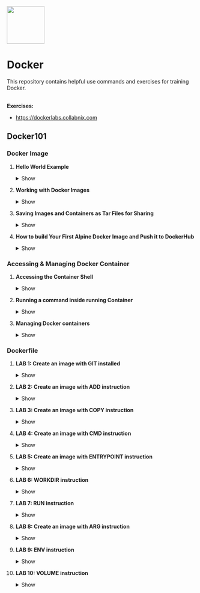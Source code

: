 <img src="https://cdn.iconscout.com/icon/free/png-256/docker-2752207-2285024.png" width=100 height="100"/>
<h1>Docker</h1>
This repository contains helpful use commands and exercises for training Docker.<br><br>

<b>Exercises:</b><br> 

- https://dockerlabs.collabnix.com

<h2>Docker101</h2>

<h3>Docker Image</h3>

1. <b>Hello World Example</b>
      <details><summary>Show</summary>

      ```
      docker pull hello-world
      docker images
      ```
      ```
      docker run hello-world
      docker ps -a
      docker inspect <YOUR_CONTAINER_ID>
      ```
      </details>

2. <b>Working with Docker Images</b>
      <details><summary>Show</summary>

      ```
      docker images
      ```
      ```
      docker pull nginx
      docker images nginx # you can list only by name and tag (docker images nginx:latest)
      ```
      </details>

3. <b>Saving Images and Containers as Tar Files for Sharing</b>
      <details><summary>Show</summary>

      ```
      docker run -d -p 80:80 nginx
      docker ps
      ```
      ```
      docker export <YOUR_CONTAINER_ID> > nginx.tar
      docker import - importnginx < nginx.tar
      docker images # you can check the new image importnginx
      ```
      ```
      docker save -o savenginx.tar nginx
      ls -la
      ```
      ```
      docker rmi importnginx
      ```
      </details>

4. <b>How to build Your First Alpine Docker Image and Push it to DockerHub</b>
      <details><summary>Show</summary>

      ```
      docker run -d alpine sh
      ```
      ```
      docker exec -it <YOUR_CONTINAER_ID> sh # you can login into the container
      ```
      ```
      whoami
      cat /etc/*release
      apk update
      apk add git
      exit
      ```
      ```
      docker commit -m "GIT was added" <YOUR_CONTAINER_ID> agocho/alpine-git
      docker tag agocho/alpine-git:latest agocho/alpine-git:1.0
      docker images # you should see your new image called: agocho/alpine-git with the following tag: 1.0
      docker push agocho/alpine-git:1.0 # push your image in your personal docker account
      ```
      ```
      docker rmi <IDs> -f # you have to clean your environment (images)
      docker rm <IDs> -f # you have to clean your environment (containers)
      ```
      </details>

<h3>Accessing & Managing Docker Container</h3>

1. <b>Accessing the Container Shell</b>
      <details><summary>Show</summary>

      ```
      docker run -dit ubuntu
      docker images
      docker ps # you should see your ubuntu cotainer running 
      ```
      ```
      docker exec -it <YOUR_CONTAINER> bash
      exit
      ```
      ```
      docker attach <YOUR_CONTAINER> # you can also use docker attach in order to connect to
      exit
      ```
      </details>

2. <b>Running a command inside running Container</b>
      <details><summary>Show</summary>

      ```
      docker run -dit ubuntu
      docker exec -it <YOUR_CONTAINER> bash
      exit
      ```
      </details>
      
3. <b>Managing Docker containers</b>
      <details><summary>Show</summary>

      ```
      docker rm -f $(docker ps -a -q) # you clean your desktop host
      ```
      ```
      docker run -d -p 8080:80 --name app1 nginx:latest
      docker run -d -p 8081:80 --name app2 nginx:latest
      docker ps
      ```
      ```
      docker stop app1 # you can stop your container named: app1
      docker kill app2 # you can kill your container named: app2
      docker ps -a # list all the containers (including non running containers)
      ```
      ```
      docker start app1 app2
      docker ps
      ```
      ```
      docker restart app2
      docker info
      docker top app1 # show the running process in the first container
      docker history nginx:latest
      ```
      ```
      docker inspect app1
      docker inspect app2
      ```
      ```
      docker logs app1
      docker logs app2
      ```
      </details>

<h3>Dockerfile</h3>

1. <b>LAB 1: Create an image with GIT installed</b>
      <details><summary>Show</summary>

      ```
      docker build -t agocho/alpine-git . # you have to go into the lab1 folder and find the content of the Dockerfile
      ```
      ```
      docker images
      docker tag agocho/alpine-git agocho/alpine-git:1.1
      docker push agocho/alpine-git:1.1
      ```
      ```
      docker run -itd agocho/alpine-git:1.1 /bin/sh
      docker ps
      docker attach <YOUR_CONTAINER_ID>
      ```
      ```
      git --version
      exit
      ```
      </details>

2. <b>LAB 2: Create an image with ADD instruction</b>
      <details><summary>Show</summary>

      ```
      docker build -t agocho/alpine-add . # you have to go into the lab2 folder and find the content of the Dockerfile
      ```
      ```
      docker images
      docker tag agocho/alpine-add agocho/alpine-add:1.0
      ```
      ```
      docker run -itd agocho/alpine-add:1.0 /bin/sh
      docker ps
      docker attach <YOUR_CONTAINER_ID>
      ```
      ```
      ls -la pharosc_8.4.tar.gz
      exit
      ```
      </details>

3. <b>LAB 3: Create an image with COPY instruction</b>
      <details><summary>Show</summary>

      ```
      echo "Welcome to NGINX"  > index.html
      docker build -t agocho/nginx-copy . # you have to go into the lab3 folder and find the content of the Dockerfile
      ```
      ```
      docker images
      docker run -d --name myapp1 -p 8080:80 agocho/nginx-copy
      ```
      ```
      curl localhost:8080
      ```
      </details>

4. <b>LAB 4: Create an image with CMD instruction</b>
      <details><summary>Show</summary>

      ```
      docker build -t agocho/alpine-cmd . # you have to go into the lab4 folder and find the content of the Dockerfile
      ```
      ```
      docker images
      docker run agocho/alpine-cmd # you should see the output of the CMD
      ```
      </details>

5. <b>LAB 5: Create an image with ENTRYPOINT instruction</b>
      <details><summary>Show</summary>

      ```
      docker build -t agocho/alpine-entrypoint-exec . # you have to go into the lab5 folder and find the content of the Dockerfile
      ```
      ```
      docker images
      docker run agocho/alpine-entrypoint-exec # you have to see the echo output configured
      ```
      ```
      vi Dockerfile # you have to comment the first ENTRYPOINT instruction
      docker run agocho/alpine-entrypoint-shell
      docker build -t agocho/alpine-entrypoint-shell .
      ```
      ```
      docker run --entrypoint "/bin/echo" agocho/alpine-entrypoint-exec "We are overriding the entrypoint instruction"
      ```
      ```
      docker rm $(docker ps -a -q)  
      docker rmi $(docker images -a -q)
      ```
      </details>

6. <b>LAB 6: WORKDIR instruction</b>
      <details><summary>Show</summary>

      ```
      docker build -t agocho/alpine-workdir . # you have to go into the lab6 folder and find the content of the Dockerfile
      ```
      ```
      docker images
      docker run -it agocho/alpine-workdir sh # you have to see the echo output configured
      ```
      ```
      docker rm $(docker ps -a -q) -f 
      docker rmi $(docker images -a -q) -f 
      ```
      </details>

7. <b>LAB 7: RUN instruction</b>
      <details><summary>Show</summary>

      ```
      docker build -t agocho/alpine-run . # you have to go into the lab7 folder and find the content of the Dockerfile
      ```
      ```
      docker images
      docker run -d -it agocho/alpine-run:latest
      ```
      ```
      docker history agocho/alpine-run:latest # you can check all the layers
      ```
      ```
      docker rm $(docker ps -a -q) -f 
      docker rmi $(docker images -a -q) -f 
      ```
      
      </details>
      
8. <b>LAB 8: Create an image with ARG instruction</b>
      <details><summary>Show</summary>

      ```
      docker build -t agocho/alpine-arg . # you have to go into the lab8 folder and find the content of the Dockerfile
      ```
      ```
      docker images
      docker build -t agocho/alpine-arg:1.0
      ```
      docker build -t agocho/alpine-arg:1.1 --build-arg command=whoami . # you can overrite the ARG param
      ```
      docker rm $(docker ps -a -q) -f 
      docker rmi $(docker images -a -q) -f 
      ```
      
      </details>

9. <b>LAB 9: ENV instruction</b>
      <details><summary>Show</summary>

      ```
      docker build -t agocho/alpine-env . # you have to go into the lab9 folder and find the content of the Dockerfile
      ```
      ```
      docker images
      docker run agocho/alpine-env:latest
      ```
      docker run --env MESSAGE="We are testing imperative commands" agocho/alpine-env
      ```
      docker rm $(docker ps -aq) -f 
      docker rmi $(docker images -aq) -f 
      ```
      
      </details>

10. <b>LAB 10: VOLUME instruction</b>
      <details><summary>Show</summary>

      ```
      docker build -t agocho/nginx-vol . # you have to go into the lab10 folder and find the content of the Dockerfile
      ```
      ```
      docker images
      docker run agocho/nginx-vol:latest
      docker volume ls
      docker inspect --format='{{.Mounts}}' <YOUR_CONTAINER_ID>
      ```
      ```
      docker rm $(docker ps -aq) -f 
      docker rmi $(docker images -aq) -f 
      ```
      
      </details>